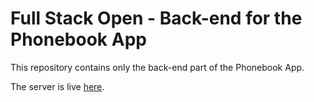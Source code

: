 # Full Stack Open - Back-end for the Phonebook App

This repository contains only the back-end part of the Phonebook App.

The server is live [here](https://phonebook-sym.herokuapp.com/).
